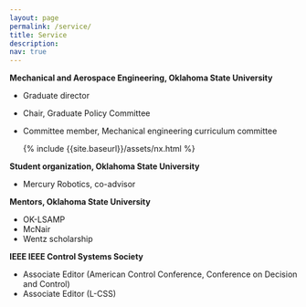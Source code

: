```yaml
---
layout: page
permalink: /service/
title: Service
description:
nav: true
---
```


**Mechanical and Aerospace Engineering, Oklahoma State University**
- Graduate director
- Chair, Graduate Policy Committee
- Committee member, Mechanical engineering curriculum committee
  
  {% include {{site.baseurl}}/assets/nx.html %}

**Student organization, Oklahoma State University**
- Mercury Robotics, co-advisor

**Mentors, Oklahoma State University**
- OK-LSAMP
- McNair
- Wentz scholarship


**IEEE IEEE Control Systems Society**
- Associate Editor (American Control Conference, Conference on Decision and Control)
- Associate Editor (L-CSS)
